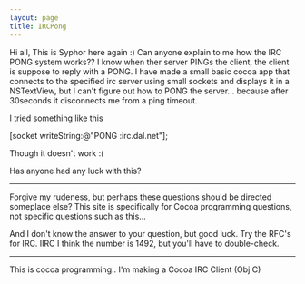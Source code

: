```yaml
---
layout: page
title: IRCPong
---
```


Hi all,
      This is Syphor here again :) Can anyone explain to me how the IRC PONG system works?? I know when ther server PINGs the client, the client is suppose to reply with a PONG. I have made a small basic cocoa app that connects to the specified irc server using small sockets and displays it in a NSTextView, but I can't figure out how to PONG the server... because after 30seconds it disconnects me from a ping timeout.

I tried something like this

    
[socket writeString:@"PONG :irc.dal.net"];


Though it doesn't work :(

Has anyone had any luck with this?

----

Forgive my rudeness, but perhaps these questions should be directed someplace else? This site is specifically for Cocoa programming questions, not specific questions such as this...

And I don't know the answer to your question, but good luck. Try the RFC's for IRC. IIRC I think the number is 1492, but you'll have to double-check.

----

This is cocoa programming.. I'm making a Cocoa IRC Client (Obj C)

